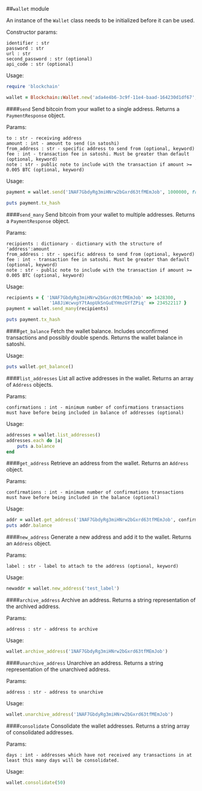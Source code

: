 ##`wallet` module

An instance of the `Wallet` class needs to be initialized before it can be used.

Constructor params:
```
identifier : str
password : str
url : str
second_password : str (optional)
api_code : str (optional)
```

Usage:
```ruby
require 'blockchain'

wallet = Blockchain::Wallet.new('ada4e4b6-3c9f-11e4-baad-164230d1df67', 'password123', 'http://localhost:3000/')
```

####`send`
Send bitcoin from your wallet to a single address. Returns a `PaymentResponse` object.

Params:
```
to : str - receiving address
amount : int - amount to send (in satoshi)
from_address : str - specific address to send from (optional, keyword)
fee : int - transaction fee in satoshi. Must be greater than default (optional, keyword)
note : str - public note to include with the transaction if amount >= 0.005 BTC (optional, keyword)
```

Usage:
```ruby
payment = wallet.send('1NAF7GbdyRg3miHNrw2bGxrd63tfMEmJob', 1000000, from_address: '1A8JiWcwvpY7tAopUkSnGuEYHmzGYfZPiq')

puts payment.tx_hash
```

####`send_many`
Send bitcoin from your wallet to multiple addresses. Returns a `PaymentResponse` object.

Params:
```
recipients : dictionary - dictionary with the structure of 'address':amount
from_address : str - specific address to send from (optional, keyword)
fee : int - transaction fee in satoshi. Must be greater than default (optional, keyword)
note : str - public note to include with the transaction if amount >= 0.005 BTC (optional, keyword)
```

Usage:
```ruby
recipients = { '1NAF7GbdyRg3miHNrw2bGxrd63tfMEmJob' => 1428300,
				'1A8JiWcwvpY7tAopUkSnGuEYHmzGYfZPiq' => 234522117 }
payment = wallet.send_many(recipients)

puts payment.tx_hash
```

####`get_balance`
Fetch the wallet balance. Includes unconfirmed transactions and possibly double spends. Returns the wallet balance in satoshi.

Usage:
```ruby
puts wallet.get_balance() 
```

####`list_addresses`
List all active addresses in the wallet. Returns an array of `Address` objects.

Params:
```
confirmations : int - minimum number of confirmations transactions must have before being included in balance of addresses (optional)
```

Usage:
```ruby
addresses = wallet.list_addresses()
addresses.each do |a|
	puts a.balance
end

```

####`get_address`
Retrieve an address from the wallet. Returns an `Address` object.

Params:
```
confirmations : int - minimum number of confirmations transactions must have before being included in the balance (optional)
```

Usage:
```ruby
addr = wallet.get_address('1NAF7GbdyRg3miHNrw2bGxrd63tfMEmJob', confirmations = 2)
puts addr.balance
```

####`new_address`
Generate a new address and add it to the wallet. Returns an `Address` object.

Params:
```
label : str - label to attach to the address (optional, keyword)
```

Usage:
```ruby
newaddr = wallet.new_address('test_label')
```

####`archive_address`
Archive an address. Returns a string representation of the archived address.

Params:
```
address : str - address to archive
```

Usage:
```ruby
wallet.archive_address('1NAF7GbdyRg3miHNrw2bGxrd63tfMEmJob')
```

####`unarchive_address`
Unarchive an address. Returns a string representation of the unarchived address.

Params:
```
address : str - address to unarchive
```

Usage:
```ruby
wallet.unarchive_address('1NAF7GbdyRg3miHNrw2bGxrd63tfMEmJob')
```

####`consolidate`
Consolidate the wallet addresses. Returns a string array of consolidated addresses.

Params:
```
days : int - addresses which have not received any transactions in at least this many days will be consolidated.
```

Usage:
```ruby
wallet.consolidate(50)
```
